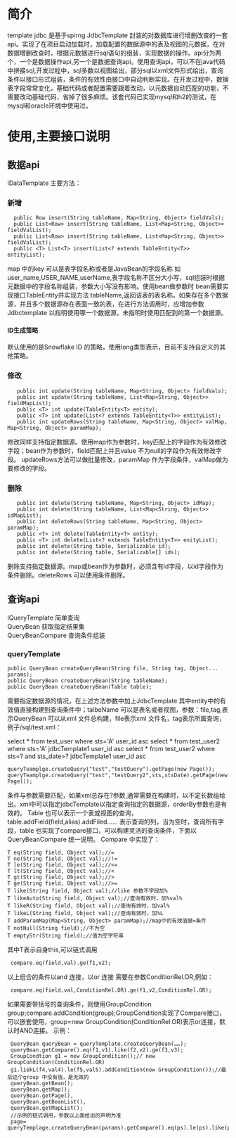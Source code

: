 # 简介
template jdbc 是基于spirng JdbcTemplate 封装的对数据库进行增删改查的一套api。实现了在项目启动加载时，加载配置的数据源中的表及视图的元数据，在对数据增删改查时，根据元数据进行sql语句的组装，实现数据的操作。api分为两个，一个是数据操作api,另一个是数据查询api。使用查询api，可以不在java代码中拼接sql,开发过程中，sql多数以视图给出，部分sql以xml文件形式给出，查询条件以接口形式组装，条件的有效性由接口中自动判断实现。在开发过程中，数据表字段常常变化，基础代码或者配置需要跟着改动，以元数据自动匹配的功能，不需要改动基础代码，省掉了很多麻烦。该套代码已实现mysql和h2的测试，在mysql和oracle环境中使用过。

# 使用,主要接口说明
## 数据api
 IDataTemplate 主要方法：<br/>
 ### 新增
 ```
   public Row insert(String tableName, Map<String, Object> fieldVals);
   public List<Row> insert(String tableName, List<Map<String, Object>> fieldValList);
   public List<Row> insert(String tableName, List<Map<String, Object>> fieldValList);
   public <T> List<T> insert(List<? extends TableEntity<T>> entityList);
```
 map 中的key 可以是表字段名称或者是JavaBean的字段名称 如 user_name,USER_NAME,userName,表字段名称不区分大小写，sql组装时根据元数据中的字段名称组装，参数大小写没有影响。使用bean做参数时 bean需要实现接口TableEntity并实现方法 tableName,返回该表的表名称。如果存在多个数据源，并且多个数据源存在表面一致的表，在进行方法调用时，应增加参数Jdbctemplate 以指明使用哪一个数据源，未指明时使用匹配到的第一个数据源。
 #### ID生成策略
  默认使用的是Snowflake ID 的策略，使用long类型表示，目前不支持自定义的其他策略。
 
 ### 修改
 ```
    public int update(String tableName, Map<String, Object> fieldVals);
    public int update(String tableName, List<Map<String, Object>> fieldMapList);
    public <T> int update(TableEntity<T> entity);
    public <T> int update(List<? extends TableEntity<T>> entityList);
    public int updateRows(String tableName, Map<String, Object> valMap, Map<String, Object> paramMap);
 ```
 修改同样支持指定数据源。使用map作为参数时，key匹配上的字段作为有效修改字段；bean作为参数时，field匹配上并且value 不为null的字段作为有效修改字段。
 updateRows方法可以做批量修改，paramMap 作为字段条件，valMap做为要修改的字段。
 
 ### 删除
 ```
    public int delete(String tableName, Map<String, Object> idMap);
    public int delete(String tableName, List<Map<String, Object>> idMapList);
    public int deleteRows(String tableName, Map<String, Object> paramMap);
    public <T> int delete(TableEntity<T> entity);
    public <T> int delete(List<? extends TableEntity<T>> enityList);
    public int delete(String table, Serializable id);
    public int delete(String table, Serializable[] ids);
 ```
 删除支持指定数据源。map或bean作为参数时，必须含有id字段，以id字段作为条件删除。deleteRows 可以使用条件删除。
 
 ## 查询api
 IQueryTemplate 简单查询<br/>
 QueryBean 获取指定结果集<br/>
 QueryBeanCompare 查询条件组装<br/>

 ### queryTemplate
 ```
 public QueryBean createQueryBean(String file, String tag, Object... params);
 public QueryBean createQueryBean(String tableName);
 public QueryBean createQueryBean(Table table);
```
需要指定数据源的情况，在上述方法参数中加上JdbcTemplate
其中entity中的有效值直接构建到查询条件中；talbeName 可以是表名或者视图，参数：file,tag,表示QueryBean 可以从xml 文件总构建，file表示xml 文件名，tag表示所属查询，例子/sql/test.xml：
<?xml version="1.0" encoding="UTF-8"?>
<sqls>
	<testQuery>
		<sql>select * from test_user where sts='A' </sql>
		<order-by>user_id asc</order-by>
	</testQuery>
	<testQuery2>
		<sql>select * from test_user2 where sts='A' </sql>
		<jdbcTemplate>jdbcTemplate1</jdbcTemplate>
		<order-by>user_id asc</order-by>
	</testQuery2>
	<testQuery3>
		<sql>select * from test_user2 where sts=? and sts_date>? </sql>
		<jdbcTemplate>jdbcTemplate1</jdbcTemplate>
		<order-by>user_id asc</order-by>
	</testQuery3>
</sqls>

```
queryTeamplge.createQuery("test","testQuery").getPage(new Page());
queryTeamplge.createQuery("test","testQuery2",sts,stsDate).getPage(new Page());
```

条件与参数需要匹配，如果xml总存在?参数,通常需要在构建时，以不定长数组给出。xml中可以指定jdbcTemplate以指定查询指定的数据源，orderBy参数也是有效的。
Table 也可以表示一个表或视图的查询，table.addField(field,alias).addFiled…… 表示查询的列，当为空时，查询所有字段，table 也实现了compare接口，可以构建灵活的查询条件，下面以QueryBeanCompare 统一说明。
Compare 中实现了：
```
T eq(String field, Object val);//=
T ne(String field, Object val);//!=
T le(String field, Object val);//<=
T lt(String field, Object val);//<
T gt(String field, Object val);//>
T ge(String field, Object val);//>=
T like(String field, Object val);//like 参数不字段加%
T likeAuto(String field, Object val);//查询有效时，加%val%
T likeR(String field, Object val);//查询有效时，加val%
T likeL(String field, Object val);//查询有效时，加%L
T addParamMap(Map<String, Object> paramMap);//map中的有效值做=条件
T notNull(String field);//不为空
T emptyStr(String field);//值为空字符串
```
其中T表示自身this,可以链式调用
```
 compare.eq(field,val).ge(f1,v2);
```
以上组合的条件以and 连接，以or 连接 需要在参数ConditionRel.OR,例如：
```
 compare.eq(field,val,ConditionRel.OR).ge(f1,v2,ConditionRel.OR);
```
如果需要带括号的查询条件，则使用GroupCondition group;compare.addCondition(group);GroupCondition实现了Compare接口，可以嵌套使用，group=new GroupCondition(ConditionRel.OR)表示or连接，默认时AND连接。
示例：
```
 QueryBean queryBean = queryTemplate.createQueryBean(……);
 queryBean.getCompare().eq(f1,v1).like(f2,v2).ge(f3,v3);
 GroupCondtion g1 = new GroupCondition();// new GroupCondition(ConditionRel.OR)
 g1.liekL(f4,val4).le(f5,val5).addCondition(new GroupCondition());//最后这个group 中没有值，是无效的
 queryBean.getBean();
 queryBean.getMap();
 queryBean.getPage(),
 queryBean.getBeanList(),
 queryBean.getMapList();
 //示例的链式调用，参数以上面给出的声明为准
 page= queryTemplage.createQueryBean(params).getCompare().eq(ps).le(ps).like(ps).addCondition(c).getQueryBean.getPage(page);
```
 
 
